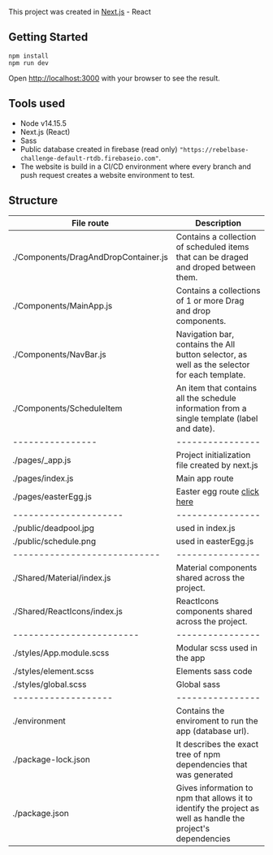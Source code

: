 This project was created in [Next.js](https://nextjs.org/) - React

## Getting Started

```
npm install
npm run dev
```

Open [http://localhost:3000](http://localhost:3000) with your browser to see the result.

## Tools used

- Node v14.15.5
- Next.js (React)
- Sass
- Public database created in firebase (read only) `"https://rebelbase-challenge-default-rtdb.firebaseio.com"`.
- The website is build in a CI/CD environment where every branch and push request creates a website environment to test.

## Structure

| File route                           | Description                                                                                                  |
| ------------------------------------ | ------------------------------------------------------------------------------------------------------------ |
| ./Components/DragAndDropContainer.js | Contains a collection of scheduled items that can be draged and droped between them.                         |
| ./Components/MainApp.js              | Contains a collections of 1 or more Drag and drop components.                                                |
| ./Components/NavBar.js               | Navigation bar, contains the All button selector, as well as the selector for each template.                 |
| ./Components/ScheduleItem            | An item that contains all the schedule information from a single template (label and date).                  |
| ----------------                     | ----------------                                                                                             |
| ./pages/\_app.js                     | Project initialization file created by next.js                                                               |
| ./pages/index.js                     | Main app route                                                                                               |
| ./pages/easterEgg.js                 | Easter egg route [click here](https://rebelbase.vercel.app/easterEgg)                                        |
| ---------------------                | ----------------                                                                                             |
| ./public/deadpool.jpg                | used in index.js                                                                                             |
| ./public/schedule.png                | used in easterEgg.js                                                                                         |
| ----------------------------         | ----------------                                                                                             |
| ./Shared/Material/index.js           | Material components shared across the project.                                                               |
| ./Shared/ReactIcons/index.js         | ReactIcons components shared across the project.                                                             |
| ------------------------             | ----------------                                                                                             |
| ./styles/App.module.scss             | Modular scss used in the app                                                                                 |
| ./styles/element.scss                | Elements sass code                                                                                           |
| ./styles/global.scss                 | Global sass                                                                                                  |
| -------------------                  | ----------------                                                                                             |
| ./environment                        | Contains the enviroment to run the app (database url).                                                       |
| ./package-lock.json                  | It describes the exact tree of npm dependencies that was generated                                           |
| ./package.json                       | Gives information to npm that allows it to identify the project as well as handle the project's dependencies |
